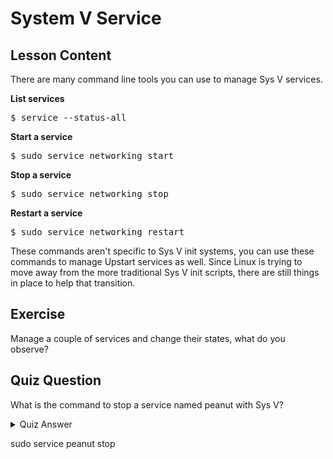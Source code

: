 # System V Service

## Lesson Content

There are many command line tools you can use to manage Sys V services. 

<b>List services</b>

<pre>$ service --status-all</pre>

<b>Start a service</b>

<pre>$ sudo service networking start</pre>

<b>Stop a service</b>

<pre>$ sudo service networking stop</pre>

<b>Restart a service</b>

<pre>$ sudo service networking restart</pre>

These commands aren't specific to Sys V init systems, you can use these commands to manage Upstart services as well. Since Linux is trying to move away from the more traditional Sys V init scripts, there are still things in place to help that transition. 

## Exercise

Manage a couple of services and change their states, what do you observe?

## Quiz Question

What is the command to stop a service named peanut with Sys V?

<details>
    <summary>Quiz Answer</summary>
</details>

sudo service peanut stop